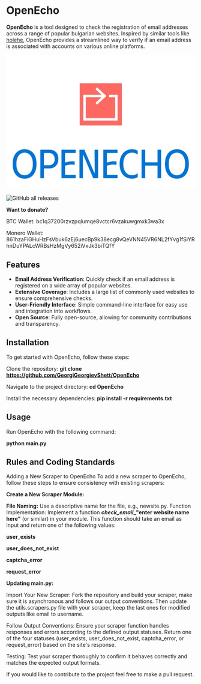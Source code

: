# OpenEcho

**OpenEcho** is a tool designed to check the registration of email addresses across a range of popular bulgarian websites. Inspired by similar tools like [holehe](https://github.com/AnonymouX/holehe), OpenEcho provides a streamlined way to verify if an email address is associated with accounts on various online platforms.


![Project Logo](services/images/openechologo.jpg)

![GitHub all releases](https://img.shields.io/github/downloads/GeorgiGeorgievShett/OpenEcho/total?color=blue&style=flat-square)

**Want to donate?**

BTC Wallet: bc1q37200rzvzpqlumqe8vctcr6vzakuwgmxk3wa3x

Monero Wallet: 861hzaFiGHuHzFsVbuk6zEj6uecBp9k38ecg8vQeVNN45VR6NL2fYvg1fSiYRhnDuYPALcWRBsHzMgVy652iVxJk3biTQfY

## Features

- **Email Address Verification**: Quickly check if an email address is registered on a wide array of popular websites.
- **Extensive Coverage**: Includes a large list of commonly used websites to ensure comprehensive checks.
- **User-Friendly Interface**: Simple command-line interface for easy use and integration into workflows.
- **Open Source**: Fully open-source, allowing for community contributions and transparency.

## Installation

To get started with OpenEcho, follow these steps:

Clone the repository:
**git clone https://github.com/GeorgiGeorgievShett/OpenEcho**

Navigate to the project directory:
**cd OpenEcho**

Install the necessary dependencies:
**pip install -r requirements.txt**

## Usage
Run OpenEcho with the following command:

**python main.py**


## Rules and Coding Standards
Adding a New Scraper to OpenEcho
To add a new scraper to OpenEcho, follow these steps to ensure consistency with existing scrapers:

**Create a New Scraper Module:**

**File Naming:** Use a descriptive name for the file, e.g., newsite.py.
Function Implementation: Implement a function  **___check_email____"enter website name here"** (or similar) in your module. This function should take an email as input and return one of the following values:

**user_exists**

**user_does_not_exist**

**captcha_error**

**request_error**



**Updating main.py:**

Import Your New Scraper: Fork the repository and build your scraper, make sure it is asynchronous and follows our output conventions.
Then update the utils.scrapers.py file with your scraper, keep the last ones for modified outputs like email to username.

Follow Output Conventions:
Ensure your scraper function handles responses and errors according to the defined output statuses.
Return one of the four statuses (user_exists, user_does_not_exist, captcha_error, or request_error) based on the site's response.

Testing:
Test your scraper thoroughly to confirm it behaves correctly and matches the expected output formats.

If you would like to contribute to the project feel free to make a pull request.
